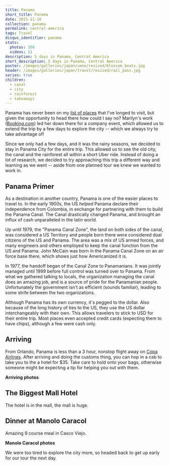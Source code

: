 ```yaml
---
title: Panama
short_title: Panama
date: 2015-11-10
collection: panama
permalink: central-america
tags: Travel
disqus_identifier: panama
stats:
  photos: 350
  videos: 11
description: 5 days in Panama, Central America
short_description: 5 days in Panama, Central America
poster: /images/galleries/japan/ueno/resized/blossom_boats.jpg
header: /images/galleries/japan/travel/resized/rail_pass.jpg
series: true
children:
  - canal
  - city
  - rainforest
  - takeaways
---
```


Panama has never been on my [list of places](/about/goals#travel) that I've longed to visit, but given the opportunity to head there how could I say no? Marilyn's work ([Booking.com](http://booking.com)) led her down there for a company event, which allowed us to extend the trip by a few days to explore the city -- which we always try to take advantage of!

Since we only had a few days, and it was the rainy seasons, we decided to stay in Panama City for the entire trip. This allowed us to see the old city, the canal and the rainforest all within a short Uber ride. Instead of doing a lot of research, we decided to try approaching this trip a different way and learning as we went -- aside from one planned tour we knew we wanted to work in.

## Panama Primer

As a destination in another country, Panama is one of the easier places to travel to. In the early 1900s, the US _helped_ Panama declare their independence from Colombia, in exchange for partnering with them to build the Panama Canal. The Canal drastically changed Panama, and brought an influx of cash unparalleled in the latin world.

Up until 1979, the "Panama Canal Zone", the land on both sides of the canal, was considered a US Territory and people born there were considered dual citizens of the US and Panama. The area was a mix of US armed forces, and many engineers and others employed to keep the canal function from the US and Panama. John McCain was born in the Panama Canal Zone on an air force base there, which shows just how Americanized it is.

In 1977, the handoff began of the Canal Zone to Panamanians. It was jointly managed until 1999 before full control was turned over to Panama. From what we gathered talking to locals, the organization managing the canal does an amazing job, and is a source of pride for the Panamanian people. Unfortunately the government isn't as efficient (sounds familiar), leading to some strife between the two organizations.

Although Panama has its own currency, it's pegged to the dollar. Also because of the long history of ties to the US, they use the US dollar interchangeably with their own. This allows travelers to stick to USD for their entire trip. Most places even accepted credit cards (expecting them to have chips), although a few were cash only.

## Arriving

From Orlando, Panama is less than a 3 hour, nonstop flight away on [Copa Airlines](http://www.copaair.com/). After arriving and doing the customs thing, you can hop in a cab to take you to the a hotel for $35. Take care to hold onto your bags, otherwise someone might be expecting a tip for helping you out with them.

__Arriving photos__

## The Biggest Mall Hotel

The hotel is in the mall, the mall is huge.


## Dinner at Manolo Caracol

Amazing 9 course meal in Casco Viejo.

__Manolo Caracol photos__

We were too tired to explore the city more, so headed back to get up early for our tour the next day.
